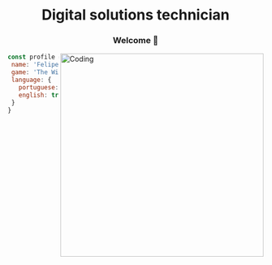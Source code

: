 <h1 align="center">Digital solutions technician</h1>

<div align="center">
  <h3> Welcome 👋</h3>
</div>

<div >
  <p>  <img alt="Coding" align="right" width="400" src="https://media.giphy.com/media/BoqQ67DnKxvOM/giphy.gif"></p>
</div>
 

 ```javascript
const profile = {
  name: 'Felipe R. Tsuda',
  game: 'The Witcher 3',
  language: {
    portuguese: true,
    english: true (in development),
  }
}
```

